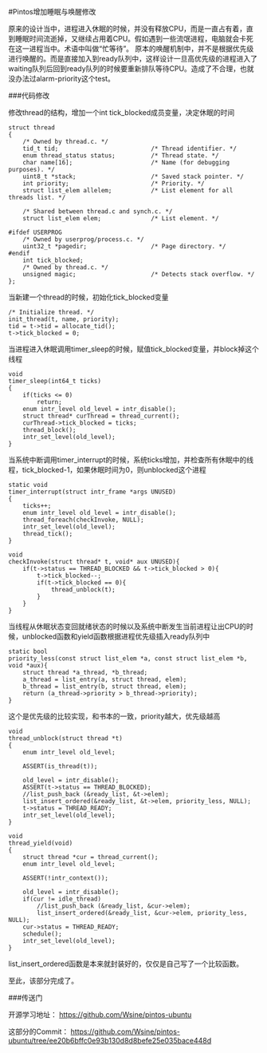 #Pintos增加睡眠与唤醒修改

原来的设计当中，进程进入休眠的时候，并没有释放CPU，而是一直占有着，直到睡眠时间流逝掉，又继续占用着CPU。假如遇到一些流氓进程，电脑就会卡死在这一进程当中。术语中叫做“忙等待”。
原本的唤醒机制中，并不是根据优先级进行唤醒的。而是直接加入到ready队列中，这样设计一旦高优先级的进程进入了waiting队列后回到ready队列的时候要重新排队等待CPU。造成了不合理，也就没办法过alarm-priority这个test。

###代码修改

修改thread的结构，增加一个int tick_blocked成员变量，决定休眠的时间

```
struct thread
{
	/* Owned by thread.c. */
	tid_t tid;                          /* Thread identifier. */
	enum thread_status status;          /* Thread state. */
	char name[16];                      /* Name (for debugging purposes). */
	uint8_t *stack;                     /* Saved stack pointer. */
	int priority;                       /* Priority. */
	struct list_elem allelem;           /* List element for all threads list. */

	/* Shared between thread.c and synch.c. */
	struct list_elem elem;              /* List element. */

#ifdef USERPROG
	/* Owned by userprog/process.c. */
	uint32_t *pagedir;                  /* Page directory. */
#endif
	int tick_blocked;
	/* Owned by thread.c. */
	unsigned magic;                     /* Detects stack overflow. */
};
```

当新建一个thread的时候，初始化tick_blocked变量

```
/* Initialize thread. */
init_thread(t, name, priority);
tid = t->tid = allocate_tid();
t->tick_blocked = 0;
```

当进程进入休眠调用timer_sleep的时候，赋值tick_blocked变量，并block掉这个线程

```
void
timer_sleep(int64_t ticks)
{
	if(ticks <= 0)
		return;
	enum intr_level old_level = intr_disable();
	struct thread* curThread = thread_current();
	curThread->tick_blocked = ticks;
	thread_block();
	intr_set_level(old_level);
}
```

当系统中断调用timer_interrupt的时候，系统ticks增加，并检查所有休眠中的线程，tick_blocked-1，如果休眠时间为0，则unblocked这个进程

```
static void
timer_interrupt(struct intr_frame *args UNUSED)
{
	ticks++;
	enum intr_level old_level = intr_disable();
	thread_foreach(checkInvoke, NULL);
	intr_set_level(old_level);
	thread_tick();
}

void
checkInvoke(struct thread* t, void* aux UNUSED){
	if(t->status == THREAD_BLOCKED && t->tick_blocked > 0){
		t->tick_blocked--;
		if(t->tick_blocked == 0){
			thread_unblock(t);
		}
	}
}
```

当线程从休眠状态变回就绪状态的时候以及系统中断发生当前进程让出CPU的时候，unblocked函数和yield函数根据进程优先级插入ready队列中

```
static bool
priority_less(const struct list_elem *a, const struct list_elem *b, void *aux){
	struct thread *a_thread, *b_thread;
	a_thread = list_entry(a, struct thread, elem);
	b_thread = list_entry(b, struct thread, elem);
	return (a_thread->priority > b_thread->priority);
}
```

这个是优先级的比较实现，和书本的一致，priority越大，优先级越高

```
void
thread_unblock(struct thread *t)
{
	enum intr_level old_level;

	ASSERT(is_thread(t));

	old_level = intr_disable();
	ASSERT(t->status == THREAD_BLOCKED);
	//list_push_back (&ready_list, &t->elem);
	list_insert_ordered(&ready_list, &t->elem, priority_less, NULL);
	t->status = THREAD_READY;
	intr_set_level(old_level);
}

void
thread_yield(void)
{
	struct thread *cur = thread_current();
	enum intr_level old_level;

	ASSERT(!intr_context());

	old_level = intr_disable();
	if(cur != idle_thread)
		//list_push_back (&ready_list, &cur->elem);
		list_insert_ordered(&ready_list, &cur->elem, priority_less, NULL);
	cur->status = THREAD_READY;
	schedule();
	intr_set_level(old_level);
}
```

list_insert_ordered函数是本来就封装好的，仅仅是自己写了一个比较函数。

至此，该部分完成了。

###传送门

开源学习地址：
https://github.com/Wsine/pintos-ubuntu

这部分的Commit：
https://github.com/Wsine/pintos-ubuntu/tree/ee20b6bffc0e93b130d8d8befe25e035bace448d